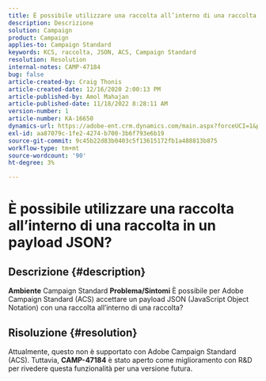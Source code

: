 ```yaml
---
title: È possibile utilizzare una raccolta all’interno di una raccolta in un payload JSON?
description: Descrizione
solution: Campaign
product: Campaign
applies-to: Campaign Standard
keywords: KCS, raccolta, JSON, ACS, Campaign Standard
resolution: Resolution
internal-notes: CAMP-47184
bug: false
article-created-by: Craig Thonis
article-created-date: 12/16/2020 2:00:13 PM
article-published-by: Amol Mahajan
article-published-date: 11/18/2022 8:28:11 AM
version-number: 1
article-number: KA-16650
dynamics-url: https://adobe-ent.crm.dynamics.com/main.aspx?forceUCI=1&pagetype=entityrecord&etn=knowledgearticle&id=427fb3fd-a63f-eb11-a813-000d3a3038a2
exl-id: aa87079c-1fe2-4274-b700-3b6f793e6b19
source-git-commit: 9c45b22d83b0403c5f13615172fb1a488813b875
workflow-type: tm+mt
source-wordcount: '90'
ht-degree: 3%

---
```


# È possibile utilizzare una raccolta all’interno di una raccolta in un payload JSON?

## Descrizione {#description}

<b>Ambiente</b>
Campaign Standard
<b>Problema/Sintomi</b>
È possibile per Adobe Campaign Standard (ACS) accettare un payload JSON (JavaScript Object Notation) con una raccolta all’interno di una raccolta?


## Risoluzione {#resolution}


Attualmente, questo non è supportato con Adobe Campaign Standard (ACS). Tuttavia, <b>CAMP-47184</b> è stato aperto come miglioramento con R&amp;D per rivedere questa funzionalità per una versione futura.
